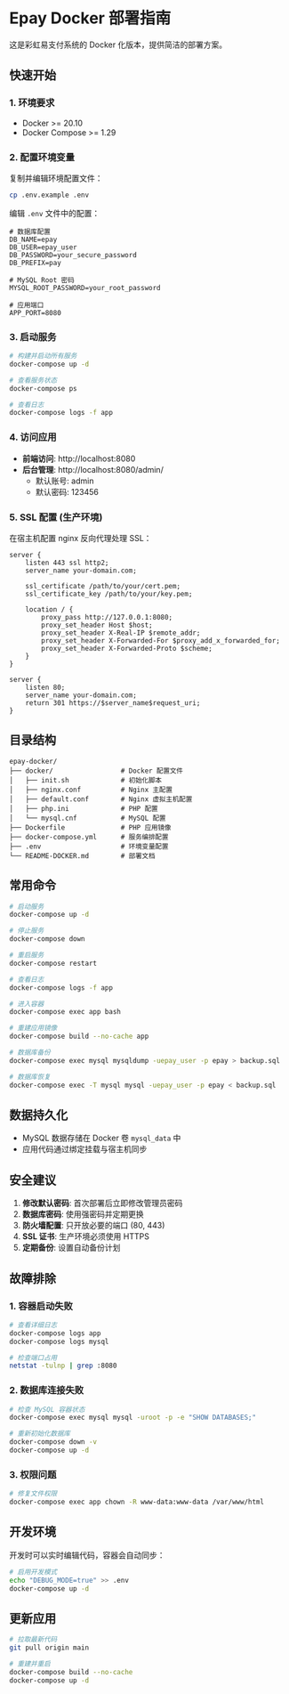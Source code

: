 # Epay Docker 部署指南

这是彩虹易支付系统的 Docker 化版本，提供简洁的部署方案。

## 快速开始

### 1. 环境要求

- Docker >= 20.10
- Docker Compose >= 1.29

### 2. 配置环境变量

复制并编辑环境配置文件：

```bash
cp .env.example .env
```

编辑 `.env` 文件中的配置：

```env
# 数据库配置
DB_NAME=epay
DB_USER=epay_user
DB_PASSWORD=your_secure_password
DB_PREFIX=pay

# MySQL Root 密码
MYSQL_ROOT_PASSWORD=your_root_password

# 应用端口
APP_PORT=8080
```

### 3. 启动服务

```bash
# 构建并启动所有服务
docker-compose up -d

# 查看服务状态
docker-compose ps

# 查看日志
docker-compose logs -f app
```

### 4. 访问应用

- **前端访问**: http://localhost:8080
- **后台管理**: http://localhost:8080/admin/
  - 默认账号: admin
  - 默认密码: 123456

### 5. SSL 配置 (生产环境)

在宿主机配置 nginx 反向代理处理 SSL：

```nginx
server {
    listen 443 ssl http2;
    server_name your-domain.com;
    
    ssl_certificate /path/to/your/cert.pem;
    ssl_certificate_key /path/to/your/key.pem;
    
    location / {
        proxy_pass http://127.0.0.1:8080;
        proxy_set_header Host $host;
        proxy_set_header X-Real-IP $remote_addr;
        proxy_set_header X-Forwarded-For $proxy_add_x_forwarded_for;
        proxy_set_header X-Forwarded-Proto $scheme;
    }
}

server {
    listen 80;
    server_name your-domain.com;
    return 301 https://$server_name$request_uri;
}
```

## 目录结构

```
epay-docker/
├── docker/                 # Docker 配置文件
│   ├── init.sh             # 初始化脚本
│   ├── nginx.conf          # Nginx 主配置
│   ├── default.conf        # Nginx 虚拟主机配置
│   ├── php.ini             # PHP 配置
│   └── mysql.cnf           # MySQL 配置
├── Dockerfile              # PHP 应用镜像
├── docker-compose.yml      # 服务编排配置
├── .env                    # 环境变量配置
└── README-DOCKER.md        # 部署文档
```

## 常用命令

```bash
# 启动服务
docker-compose up -d

# 停止服务
docker-compose down

# 重启服务
docker-compose restart

# 查看日志
docker-compose logs -f app

# 进入容器
docker-compose exec app bash

# 重建应用镜像
docker-compose build --no-cache app

# 数据库备份
docker-compose exec mysql mysqldump -uepay_user -p epay > backup.sql

# 数据库恢复
docker-compose exec -T mysql mysql -uepay_user -p epay < backup.sql
```

## 数据持久化

- MySQL 数据存储在 Docker 卷 `mysql_data` 中
- 应用代码通过绑定挂载与宿主机同步

## 安全建议

1. **修改默认密码**: 首次部署后立即修改管理员密码
2. **数据库密码**: 使用强密码并定期更换
3. **防火墙配置**: 只开放必要的端口 (80, 443)
4. **SSL 证书**: 生产环境必须使用 HTTPS
5. **定期备份**: 设置自动备份计划

## 故障排除

### 1. 容器启动失败

```bash
# 查看详细日志
docker-compose logs app
docker-compose logs mysql

# 检查端口占用
netstat -tulnp | grep :8080
```

### 2. 数据库连接失败

```bash
# 检查 MySQL 容器状态
docker-compose exec mysql mysql -uroot -p -e "SHOW DATABASES;"

# 重新初始化数据库
docker-compose down -v
docker-compose up -d
```

### 3. 权限问题

```bash
# 修复文件权限
docker-compose exec app chown -R www-data:www-data /var/www/html
```

## 开发环境

开发时可以实时编辑代码，容器会自动同步：

```bash
# 启用开发模式
echo "DEBUG_MODE=true" >> .env
docker-compose up -d
```

## 更新应用

```bash
# 拉取最新代码
git pull origin main

# 重建并重启
docker-compose build --no-cache
docker-compose up -d
```